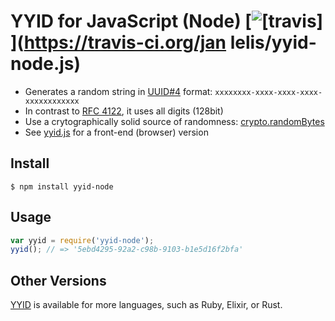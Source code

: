 # YYID for JavaScript (Node) [![[travis]](https://travis-ci.org/janlelis/yyid-node.js.png)](https://travis-ci.org/jan    lelis/yyid-node.js)

- Generates a random string in [UUID#4](https://en.wikipedia.org/wiki/Universally_unique_identifier#Version_4_.28random.29) format: `xxxxxxxx-xxxx-xxxx-xxxx-xxxxxxxxxxxx`
- In contrast to [RFC 4122](https://tools.ietf.org/rfc/rfc4122.txt), it uses all digits (128bit)
- Use a crytographically solid source of randomness: [crypto.randomBytes](http://nodejs.org/api/crypto.html#crypto_crypto_randombytes_size_callback)
- See [yyid.js](https://github.com/janlelis/yyid.js) for a front-end (browser) version

## Install

```
$ npm install yyid-node
```

## Usage

```javascript
var yyid = require('yyid-node');
yyid(); // => '5ebd4295-92a2-c98b-9103-b1e5d16f2bfa'
```

## Other Versions

[YYID](https://github.com/micromodules/yyid) is available for more languages, such as Ruby, Elixir, or Rust.
